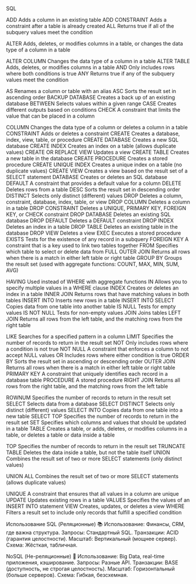 SQL

ADD
Adds a column in an existing table
ADD CONSTRAINT
Adds a constraint after a table is already created
ALL
Returns true if all of the subquery values meet the
condition


ALTER
Adds, deletes, or modifies columns in a table, or changes the data
type of a column in a table


ALTER COLUMN
Changes the data type of a column in a table
ALTER TABLE
Adds, deletes, or modifies columns in a table
AND
Only includes rows where both conditions is true
ANY
Returns true if any of the subquery values meet the
condition


AS
Renames a column or table with an alias
ASC
Sorts the result set in ascending order
BACKUP DATABASE
Creates a back up of an existing database
BETWEEN
Selects values within a given range
CASE
Creates different outputs based on conditions
CHECK
A constraint that limits the value that can be placed in a
column


COLUMN
Changes the data type of a column or deletes a column in a table
CONSTRAINT
Adds or deletes a constraint
CREATE
Creates a database, index, view, table, or procedure
CREATE DATABASE
Creates a new SQL database
CREATE INDEX
Creates an index on a table (allows duplicate values)
CREATE OR REPLACE VIEW
Updates a view
CREATE TABLE
Creates a new table in the database
CREATE PROCEDURE
Creates a stored procedure
CREATE UNIQUE INDEX
Creates a unique index on a table (no duplicate values)
CREATE VIEW
Creates a view based on the result set of a SELECT statement
DATABASE
Creates or deletes an SQL database
DEFAULT
A constraint that provides a default value for a column
DELETE
Deletes rows from a table
DESC
Sorts the result set in descending order
DISTINCT
Selects only distinct (different) values
DROP
Deletes a column, constraint, database, index, table, or view
DROP COLUMN
Deletes a column in a table
DROP CONSTRAINT
Deletes a UNIQUE, PRIMARY KEY, FOREIGN KEY, or CHECK constraint
DROP DATABASE
Deletes an existing SQL database
DROP DEFAULT
Deletes a DEFAULT constraint
DROP INDEX
Deletes an index in a table
DROP TABLE
Deletes an existing table in the database
DROP VIEW
Deletes a view
EXEC
Executes a stored procedure
EXISTS
Tests for the existence of any record in a subquery
FOREIGN KEY
A constraint that is a key used to link two tables together
FROM
Specifies which table to select or delete data from
FULL OUTER JOIN
Returns all rows when there is a match in either left table or right table
GROUP BY
Groups the result set (used with aggregate functions: COUNT, MAX, MIN, SUM,
AVG)


HAVING
Used instead of WHERE with aggregate functions
IN
Allows you to specify multiple values in a WHERE clause
INDEX
Creates or deletes an index in a table
INNER JOIN
Returns rows that have matching values in both tables
INSERT INTO
Inserts new rows in a table
INSERT INTO SELECT
Copies data from one table into another table
IS NULL
Tests for empty values
IS NOT NULL
Tests for non-empty values
JOIN
Joins tables
LEFT JOIN
Returns all rows from the left table, and the matching rows from the right
table


LIKE
Searches for a specified pattern in a column
LIMIT
Specifies the number of records to return in the result set
NOT
Only includes rows where a condition is not true
NOT NULL
A constraint that enforces a column to not accept NULL values
OR
Includes rows where either condition is true
ORDER BY
Sorts the result set in ascending or descending order
OUTER JOIN
Returns all rows when there is a match in either left table or right table
PRIMARY KEY
A constraint that uniquely identifies each record in a database table
PROCEDURE
A stored procedure
RIGHT JOIN
Returns all rows from the right table, and the matching rows from the
left table


ROWNUM
Specifies the number of records to return in the result set
SELECT
Selects data from a database
SELECT DISTINCT
Selects only distinct (different) values
SELECT INTO
Copies data from one table into a new table
SELECT TOP
Specifies the number of records to return in the result set
SET
Specifies which columns and values that should be updated in a table
TABLE
Creates a table, or adds, deletes, or modifies columns in a table, or
deletes a table or data inside a table


TOP
Specifies the number of records to return in the result set
TRUNCATE TABLE
Deletes the data inside a table, but not the table itself
UNION
Combines the result set of two or more SELECT statements (only
distinct values)


UNION ALL
Combines the result set of two or more SELECT statements (allows
duplicate values)


UNIQUE
A constraint that ensures that all values in a column are unique
UPDATE
Updates existing rows in a table
VALUES
Specifies the values of an INSERT INTO statement
VIEW
Creates, updates, or deletes a view
WHERE
Filters a result set to include only records that fulfill a specified
condition












Использование
SQL (Реляционные) 📚
Использование: Финансы, CRM, где важна структура.
Запросы: Стандартный SQL.
Транзакции: ACID (гарантия целостности).
Масштаб: Вертикальный (мощнее сервер).
Схема: Жёсткая, табличная.


NoSQL (Не-реляционные) 🚀
Использование: Big Data, real-time приложения, кэширование.
Запросы: Разные API.
Транзакции: BASE (доступность, не строгая целостность).
Масштаб: Горизонтальный (больше серверов).
Схема: Гибкая, безсхемная.

